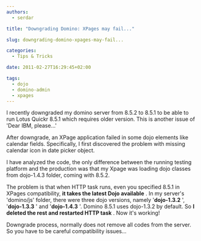 ```yaml
---
authors:
  - serdar

title: "Downgrading Domino: XPages may fail..."

slug: downgrading-domino-xpages-may-fail...

categories:
  - Tips & Tricks

date: 2011-02-27T16:29:45+02:00

tags:
  - dojo
  - domino-admin
  - xpages
---
```


I recently downgraded my domino server from 8.5.2 to 8.5.1 to be able to run Lotus Quickr 8.5.1 which requires older version. This is another issue of 'Dear IBM, please...'

After downgrade, an XPage application failed in some dojo elements like calendar fields. Specifically, I first discovered the problem with missing calendar icon in date picker object.
<!-- more -->
I have analyzed the code, the only difference between the running testing platform and the production was that my Xpage was loading dojo classes from dojo-1.4.3 folder, coming with 8.5.2.

The problem is that when HTTP task runs, even you specified 8.5.1 in XPages compatibility, **it takes the latest Dojo available** . In my server's 'domino/js' folder, there were three dojo versions, namely '**dojo-1.3.2** ', '**dojo-1.3.3** ' and '**dojo-1.4.3** '. Domino 8.5.1 uses dojo-1.3.2 by default. So **I deleted the rest and restarted HTTP task** . Now it's working!

Downgrade process, normally does not remove all codes from the server. So you have to be careful compatibility issues...
